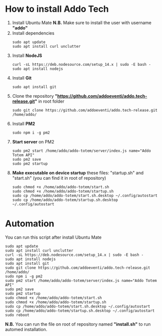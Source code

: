 # How to install Addo Tech
1. Install Ubuntu Mate
    **N.B.** Make sure to install the user with username **"addo"**
2. Install dependencies
    ```
    sudo apt update
    sudo apt install curl unclutter
    ```
2. Install **NodeJS**
    ```
    curl -sL https://deb.nodesource.com/setup_14.x | sudo -E bash -
    sudo apt install nodejs
    ```
3. Install **Git**
    ```
    sudo apt install git
    ```
4. Clone the repository **"https://github.com/addoeventi/addo.tech-release.git"** in root folder
    ```
    sudo git clone https://github.com/addoeventi/addo.tech-release.git /home/addo/
    ````
5. Install **PM2** 
    ```
    sudo npm i -g pm2
    ````
6. **Start server** on PM2
    ```
    sudo pm2 start /home/addo/addo-totem/server/index.js name="Addo Totem API"
    sudo pm2 save
    sudo pm2 startup
    ```
7. **Make executable on device startup** these files: "startup.sh" and "start.sh" 
    (you can find it in root of repository)
    ```
    sudo chmod +x /home/addo/addo-totem/start.sh
    sudo chmod +x /home/addo/addo-totem/startup.sh
    sudo cp /home/addo/addo-totem/start.sh.desktop ~/.config/autostart
    sudo cp /home/addo/addo-totem/startup.sh.desktop ~/.config/autostart
    ```

# Automation
You can run this script after install Ubuntu Mate
```
sudo apt update
sudo apt install curl unclutter
curl -sL https://deb.nodesource.com/setup_14.x | sudo -E bash -
sudo apt install nodejs
sudo apt install git
sudo git clone https://github.com/addoeventi/addo.tech-release.git /home/addo/
sudo npm i -g pm2
sudo pm2 start /home/addo/addo-totem/server/index.js name="Addo Totem API"
sudo pm2 save
sudo pm2 startup
sudo chmod +x /home/addo/addo-totem/start.sh
sudo chmod +x /home/addo/addo-totem/startup.sh
sudo cp /home/addo/addo-totem/start.sh.desktop ~/.config/autostart
sudo cp /home/addo/addo-totem/startup.sh.desktop ~/.config/autostart
sudo reboot
```

**N.B.** You can run the file on root of repository named **"install.sh"** to run automed installation.